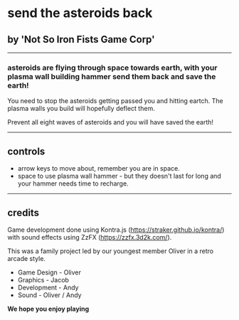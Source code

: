 # send the asteroids back
## by 'Not So Iron Fists Game Corp'

---

### **asteroids are flying through space towards earth, with your plasma wall building hammer send them back and save the earth!**

You need to stop the asteroids getting passed you and hitting eartch. The plasma walls you build will hopefully deflect them.

Prevent all eight waves of asteroids and you will have saved the earth!

---

## controls

- arrow keys to move about, remember you are in space.
- space to use plasma wall hammer - but they doesn't last for long and your hammer needs time to recharge.

---

## credits

Game development done using Kontra.js (https://straker.github.io/kontra/) with sound effects using ZzFX (https://zzfx.3d2k.com/).

This was a family project led by our youngest member Oliver in a retro arcade style.

 - Game Design - Oliver
 - Graphics - Jacob
 - Development - Andy
 - Sound - Oliver / Andy

**We hope you enjoy playing**
